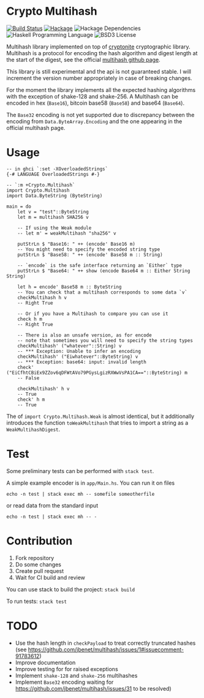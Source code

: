 # Crypto Multihash

[![Build Status](https://travis-ci.org/mseri/crypto-multihash.svg?branch=master)](https://travis-ci.org/mseri/crypto-multihash)
[![Hackage](https://img.shields.io/hackage/v/crypto-multihash.svg)](http://hackage.haskell.org/package/crypto-multihash)
![Hackage Dependencies](https://img.shields.io/hackage-deps/v/crypto-multihash.svg)
![Haskell Programming Language](https://img.shields.io/badge/language-Haskell-blue.svg)
![BSD3 License](http://img.shields.io/badge/license-BSD3-brightgreen.svg)


Multihash library implemented on top of [cryptonite](https://hackage.haskell.org/package/cryptonite) cryptographic library. 
Multihash is a protocol for encoding the hash algorithm and digest length at the start of the digest, see the official [multihash github page](https://github.com/jbenet/multihash/).

This library is still experimental and the api is not guaranteed stable. 
I will increment the version number appropriately in case of breaking changes.

For the moment the library implements all the expected hashing algorithms with the exception of shake-128 and shake-256. A Multihash can be encoded in hex (`Base16`), bitcoin base58 (`Base58`) and base64 (`Base64`). 

The `Base32` encoding is not yet supported due to discrepancy between the encoding from `Data.ByteArray.Encoding` and the one appearing in the official multihash page.

# Usage

```{.haskell}
-- in ghci `:set -XOverloadedStrings`
{-# LANGUAGE OverloadedStrings #-}

-- `:m +Crypto.Multihash`
import Crypto.Multihash
import Data.ByteString (ByteString)

main = do
    let v = "test"::ByteString
    let m = multihash SHA256 v

    -- If using the Weak module
    -- let m' = weakMultihash "sha256" v
    
    putStrLn $ "Base16: " ++ (encode' Base16 m)
    -- You might need to specify the encoded string type
    putStrLn $ "Base58: " ++ (encode' Base58 m :: String)

    -- `encode` is the safe interface returning an `Either` type
    putStrLn $ "Base64: " ++ show (encode Base64 m :: Either String String)
    
    let h = encode' Base58 m :: ByteString
    -- You can check that a multihash corresponds to some data `v`
    checkMultihash h v
    -- Right True
    
    -- Or if you have a Multihash to compare you can use it
    check h m
    -- Right True

    -- There is also an unsafe version, as for encode
    -- note that sometimes you will need to specify the string types
    checkMultihash' ("whatever"::String) v
    -- *** Exception: Unable to infer an encoding
    checkMultihash' ("Eiwhatever"::ByteString) v
    -- *** Exception: base64: input: invalid length
    check' ("EiCfhtCBiEx9ZZov6qDFWtAVo79PGysLgizRXWwVsPA1CA=="::ByteString) m
    -- False

    checkMultihash' h v
    -- True
    check' h m
    -- True
```

The of `import Crypto.Multihash.Weak` is almost identical, but it additionally introduces the function `toWeakMultihash` that tries to import a string as a `WeakMultihashDigest`.

# Test

Some preliminary tests can be performed with `stack test`. 

A simple example encoder is in `app/Main.hs`. 
You can run it on files

```{.bash}
echo -n test | stack exec mh -- somefile someotherfile
```

or read data from the standard input 

```{.bash}
echo -n test | stack exec mh -- -
```

# Contribution

1. Fork repository
2. Do some changes
3. Create pull request
4. Wait for CI build and review

You can use stack to build the project: `stack build`

To run tests: `stack test`

# TODO

- Use the hash length in `checkPayload` to treat correctly truncated hashes (see https://github.com/jbenet/multihash/issues/1#issuecomment-91783612)
- Improve documentation
- Improve testing for for raised exceptions
- Implement `shake-128` and `shake-256` multihashes
- Implement `Base32` encoding waiting for https://github.com/jbenet/multihash/issues/31 to be resolved)
